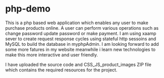 # php-demo
 This is a php based web application which enables any user to make purchase products online. A user can perform various operations such as change password update password or make payment. I am using xaamp sever to create request response cycles using stateful http sessoins and MySQL to build the database in myphpAdmin. I am looking forward to add some more fatures in my website meanwhile i learn new technologies to make this more interactive and user friendly.

I have uploaded the source code and CSS_JS_product_images ZIP file which contains the required resources for the project.
